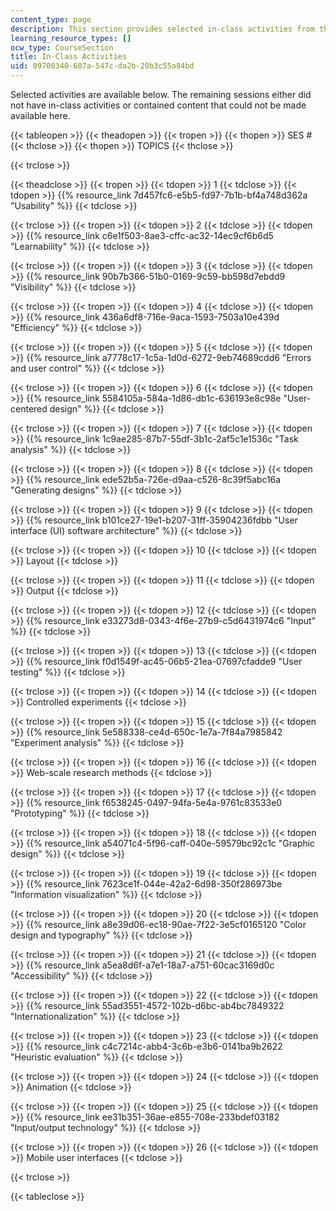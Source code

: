 ```yaml
---
content_type: page
description: This section provides selected in-class activities from the course.
learning_resource_types: []
ocw_type: CourseSection
title: In-Class Activities
uid: 09700340-607a-547c-da2b-20b3c55a84bd
---
```


Selected activities are available below. The remaining sessions either did not have in-class activities or contained content that could not be made available here.

{{< tableopen >}}
{{< theadopen >}}
{{< tropen >}}
{{< thopen >}}
SES #
{{< thclose >}}
{{< thopen >}}
TOPICS
{{< thclose >}}

{{< trclose >}}

{{< theadclose >}}
{{< tropen >}}
{{< tdopen >}}
1
{{< tdclose >}}
{{< tdopen >}}
{{% resource_link 7d457fc6-e5b5-fd97-7b1b-bf4a748d362a "Usability" %}}
{{< tdclose >}}

{{< trclose >}}
{{< tropen >}}
{{< tdopen >}}
2
{{< tdclose >}}
{{< tdopen >}}
{{% resource_link c6e1f503-8ae3-cffc-ac32-14ec9cf6b6d5 "Learnability" %}}
{{< tdclose >}}

{{< trclose >}}
{{< tropen >}}
{{< tdopen >}}
3
{{< tdclose >}}
{{< tdopen >}}
{{% resource_link 90b7b366-51b0-0169-9c59-bb598d7ebdd9 "Visibility" %}}
{{< tdclose >}}

{{< trclose >}}
{{< tropen >}}
{{< tdopen >}}
4
{{< tdclose >}}
{{< tdopen >}}
{{% resource_link 436a6df8-716e-9aca-1593-7503a10e439d "Efficiency" %}}
{{< tdclose >}}

{{< trclose >}}
{{< tropen >}}
{{< tdopen >}}
5
{{< tdclose >}}
{{< tdopen >}}
{{% resource_link a7778c17-1c5a-1d0d-6272-9eb74689cdd6 "Errors and user control" %}}
{{< tdclose >}}

{{< trclose >}}
{{< tropen >}}
{{< tdopen >}}
6
{{< tdclose >}}
{{< tdopen >}}
{{% resource_link 5584105a-584a-1d86-db1c-636193e8c98e "User-centered design" %}}
{{< tdclose >}}

{{< trclose >}}
{{< tropen >}}
{{< tdopen >}}
7
{{< tdclose >}}
{{< tdopen >}}
{{% resource_link 1c9ae285-87b7-55df-3b1c-2af5c1e1536c "Task analysis" %}}
{{< tdclose >}}

{{< trclose >}}
{{< tropen >}}
{{< tdopen >}}
8
{{< tdclose >}}
{{< tdopen >}}
{{% resource_link ede52b5a-726e-d9aa-c526-8c39f5abc16a "Generating designs" %}}
{{< tdclose >}}

{{< trclose >}}
{{< tropen >}}
{{< tdopen >}}
9
{{< tdclose >}}
{{< tdopen >}}
{{% resource_link b101ce27-19e1-b207-31ff-35904236fdbb "User interface (UI) software architecture" %}}
{{< tdclose >}}

{{< trclose >}}
{{< tropen >}}
{{< tdopen >}}
10
{{< tdclose >}}
{{< tdopen >}}
Layout
{{< tdclose >}}

{{< trclose >}}
{{< tropen >}}
{{< tdopen >}}
11
{{< tdclose >}}
{{< tdopen >}}
Output
{{< tdclose >}}

{{< trclose >}}
{{< tropen >}}
{{< tdopen >}}
12
{{< tdclose >}}
{{< tdopen >}}
{{% resource_link e33273d8-0343-4f6e-27b9-c5d6431974c6 "Input" %}}
{{< tdclose >}}

{{< trclose >}}
{{< tropen >}}
{{< tdopen >}}
13
{{< tdclose >}}
{{< tdopen >}}
{{% resource_link f0d1549f-ac45-06b5-21ea-07697cfadde9 "User testing" %}}
{{< tdclose >}}

{{< trclose >}}
{{< tropen >}}
{{< tdopen >}}
14
{{< tdclose >}}
{{< tdopen >}}
Controlled experiments
{{< tdclose >}}

{{< trclose >}}
{{< tropen >}}
{{< tdopen >}}
15
{{< tdclose >}}
{{< tdopen >}}
{{% resource_link 5e588338-ce4d-650c-1e7a-7f84a7985842 "Experiment analysis" %}}
{{< tdclose >}}

{{< trclose >}}
{{< tropen >}}
{{< tdopen >}}
16
{{< tdclose >}}
{{< tdopen >}}
Web-scale research methods
{{< tdclose >}}

{{< trclose >}}
{{< tropen >}}
{{< tdopen >}}
17
{{< tdclose >}}
{{< tdopen >}}
{{% resource_link f6538245-0497-94fa-5e4a-9761c83533e0 "Prototyping" %}}
{{< tdclose >}}

{{< trclose >}}
{{< tropen >}}
{{< tdopen >}}
18
{{< tdclose >}}
{{< tdopen >}}
{{% resource_link a54071c4-5f96-caff-040e-59579bc92c1c "Graphic design" %}}
{{< tdclose >}}

{{< trclose >}}
{{< tropen >}}
{{< tdopen >}}
19
{{< tdclose >}}
{{< tdopen >}}
{{% resource_link 7623ce1f-044e-42a2-6d98-350f286973be "Information visualization" %}}
{{< tdclose >}}

{{< trclose >}}
{{< tropen >}}
{{< tdopen >}}
20
{{< tdclose >}}
{{< tdopen >}}
{{% resource_link a8e39d06-ec18-90ae-7f22-3e5cf0165120 "Color design and typography" %}}
{{< tdclose >}}

{{< trclose >}}
{{< tropen >}}
{{< tdopen >}}
21
{{< tdclose >}}
{{< tdopen >}}
{{% resource_link a5ea8d6f-a7e1-18a7-a751-60cac3169d0c "Accessibility" %}}
{{< tdclose >}}

{{< trclose >}}
{{< tropen >}}
{{< tdopen >}}
22
{{< tdclose >}}
{{< tdopen >}}
{{% resource_link 55ad3551-4572-102b-d6bc-ab4bc7849322 "Internationalization" %}}
{{< tdclose >}}

{{< trclose >}}
{{< tropen >}}
{{< tdopen >}}
23
{{< tdclose >}}
{{< tdopen >}}
{{% resource_link c4c7214c-abb4-3c6b-e3b6-0141ba9b2622 "Heuristic evaluation" %}}
{{< tdclose >}}

{{< trclose >}}
{{< tropen >}}
{{< tdopen >}}
24
{{< tdclose >}}
{{< tdopen >}}
Animation
{{< tdclose >}}

{{< trclose >}}
{{< tropen >}}
{{< tdopen >}}
25
{{< tdclose >}}
{{< tdopen >}}
{{% resource_link ee31b351-36ae-e855-708e-233bdef03182 "Input/output technology" %}}
{{< tdclose >}}

{{< trclose >}}
{{< tropen >}}
{{< tdopen >}}
26
{{< tdclose >}}
{{< tdopen >}}
Mobile user interfaces
{{< tdclose >}}

{{< trclose >}}

{{< tableclose >}}